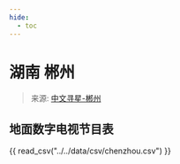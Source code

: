 ```yaml
---
hide:
  - toc
---
```


# 湖南 郴州

> 来源: [中文寻星-郴州](http://dtmb.saoing.com/chenzhou.htm)

## 地面数字电视节目表

{{ read_csv("../../data/csv/chenzhou.csv") }}
